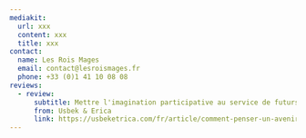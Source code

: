 ```yaml
---
mediakit:
  url: xxx
  content: xxx
  title: xxx
contact:
  name: Les Rois Mages
  email: contact@lesroismages.fr
  phone: +33 (0)1 41 10 08 08
reviews:
  - review:
      subtitle: Mettre l'imagination participative au service de futurs positifs
      from: Usbek & Erica
      link: https://usbeketrica.com/fr/article/comment-penser-un-avenir-desirable
---
```

